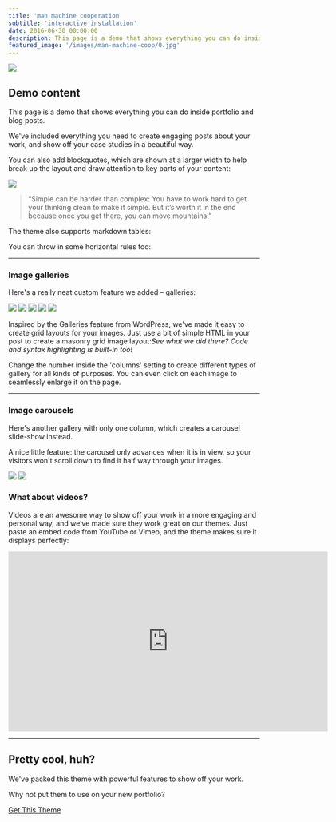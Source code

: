 ```yaml
---
title: 'man machine cooperation'
subtitle: 'interactive installation'
date: 2016-06-30 00:00:00
description: This page is a demo that shows everything you can do inside portfolio and blog posts.
featured_image: '/images/man-machine-coop/0.jpg'
---
```


![](/images/man-machine-coop/0.jpg#full)

## Demo content

This page is a demo that shows everything you can do inside portfolio and blog posts.

We've included everything you need to create engaging posts about your work, and show off your case studies in a beautiful way.



You can also add blockquotes, which are shown at a larger width to help break up the layout and draw attention to key parts of your content:

![](/images/man-machine-coop/01_b_.jpg)

> “Simple can be harder than complex: You have to work hard to get your thinking clean to make it simple. But it’s worth it in the end because once you get there, you can move mountains.”

The theme also supports markdown tables:


You can throw in some horizontal rules too:

---

### Image galleries

Here's a really neat custom feature we added – galleries:

<div class="gallery" data-columns="3">
	<img src="/images/man-machine-coop/growing.gif">
	<img src="/images/man-machine-coop/root.jpg">
	<img src="/images/man-machine-coop/file.jpg">
	<img src="/images/man-machine-coop/IMG_4954_1.jpg">
	<img src="/images/man-machine-coop/vlcsnap-.jpg">
</div>


Inspired by the Galleries feature from WordPress, we've made it easy to create grid layouts for your images. Just use a bit of simple HTML in your post to create a masonry grid image layout:*See what we did there? Code and syntax highlighting is built-in too!*

Change the number inside the 'columns' setting to create different types of gallery for all kinds of purposes. You can even click on each image to seamlessly enlarge it on the page.

---

### Image carousels

Here's another gallery with only one column, which creates a carousel slide-show instead.

A nice little feature: the carousel only advances when it is in view, so your visitors won't scroll down to find it half way through your images.

<div class="gallery" data-columns="1">
	<img src="/images/demo/demo-landscape.jpg">
	<img src="/images/demo/demo-landscape-2.jpg">
</div>

### What about videos?

Videos are an awesome way to show off your work in a more engaging and personal way, and we’ve made sure they work great on our themes. Just paste an embed code from YouTube or Vimeo, and the theme makes sure it displays perfectly:

<iframe src="https://player.vimeo.com/video/148003889" width="640" height="360" frameborder="0" allowfullscreen></iframe>

---

## Pretty cool, huh?

We've packed this theme with powerful features to show off your work.

Why not put them to use on your new portfolio?

<a href="https://jekyllthemes.io/theme/duet-portfolio-jekyll-theme" class="button button--large">Get This Theme</a>
